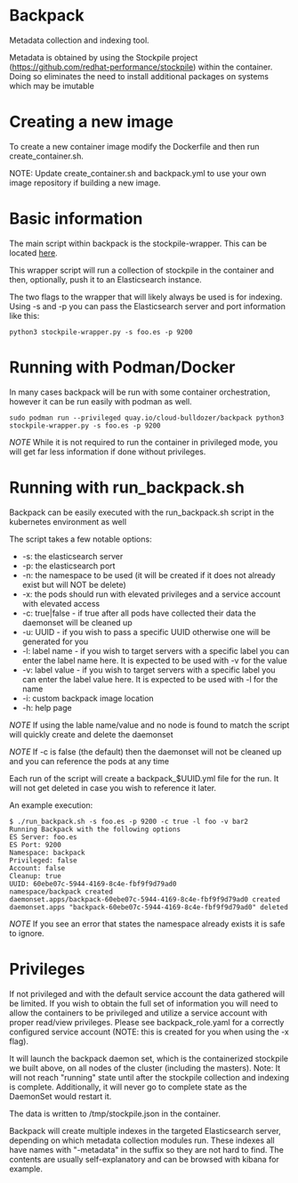 # Backpack
Metadata collection and indexing tool.

Metadata is obtained by using the Stockpile project (https://github.com/redhat-performance/stockpile) within the container.
Doing so eliminates the need to install additional packages on systems which may be imutable

# Creating a new image

To create a new container image modify the Dockerfile and then run create_container.sh.

NOTE: Update create_container.sh and backpack.yml to use your own image repository if building a new image.

# Basic information

The main script within backpack is the stockpile-wrapper. This can be located [here](https://github.com/cloud-bulldozer/bohica/blob/master/stockpile-wrapper/stockpile-wrapper.py).

This wrapper script will run a collection of stockpile in the container and then, optionally, push it to an Elasticsearch instance.

The two flags to the wrapper that will likely always be used is for indexing. Using -s and -p you can pass the Elasticsearch server and port information like this:

```
python3 stockpile-wrapper.py -s foo.es -p 9200
```

# Running with Podman/Docker

In many cases backpack will be run with some container orchestration, however it can be run easily with podman as well.

```
sudo podman run --privileged quay.io/cloud-bulldozer/backpack python3 stockpile-wrapper.py -s foo.es -p 9200
```

*NOTE* While it is not required to run the container in privileged mode, you will get far less information if done without privileges.

# Running with run_backpack.sh

Backpack can be easily executed with the run_backpack.sh script in the kubernetes environment as well

The script takes a few notable options:
- -s: the elasticsearch server
- -p: the elasticsearch port
- -n: the namespace to be used (it will be created if it does not already exist but will NOT be delete)
- -x: the pods should run with elevated privileges and a service account with elevated access
- -c: true|false - if true after all pods have collected their data the daemonset will be cleaned up
- -u: UUID - if you wish to pass a specific UUID otherwise one will be generated for you
- -l: label name - if you wish to target servers with a specific label you can enter the label name here. It is expected to be used with -v for the value
- -v: label value - if you wish to target servers with a specific label you can enter the label value here. It is expected to be used with -l for the name
- -i: custom backpack image location
- -h: help page

*NOTE* If using the lable name/value and no node is found to match the script will quickly create and delete the daemonset

*NOTE* If -c is false (the default) then the daemonset will not be cleaned up and you can reference the pods at any time

Each run of the script will create a backpack_$UUID.yml file for the run. It will not get deleted in case you wish to reference it later.

An example execution:

```
$ ./run_backpack.sh -s foo.es -p 9200 -c true -l foo -v bar2
Running Backpack with the following options
ES Server: foo.es
ES Port: 9200
Namespace: backpack
Privileged: false
Account: false
Cleanup: true
UUID: 60ebe07c-5944-4169-8c4e-fbf9f9d79ad0
namespace/backpack created
daemonset.apps/backpack-60ebe07c-5944-4169-8c4e-fbf9f9d79ad0 created
daemonset.apps "backpack-60ebe07c-5944-4169-8c4e-fbf9f9d79ad0" deleted
```

*NOTE* If you see an error that states the namespace already exists it is safe to ignore.

# Privileges

If not privileged and with the default service account the data gathered will be limited.
If you wish to obtain the full set of information you will need to allow the containers to be 
privileged and utilize a service account with proper read/view privileges. Please see
backpack_role.yaml for a correctly configured service account (NOTE: this is created for you 
when using the -x flag).

It will launch the backpack daemon set, which is the containerized stockpile 
we built above, on all nodes of the cluster (including the masters). 
Note: It will not reach "running" state until after the stockpile collection and indexing is complete.
Additionally, it will never go to complete state as the DaemonSet would restart it.

The data is written to /tmp/stockpile.json in the container.

Backpack will create multiple indexes in the targeted Elasticsearch server, depending on
which metadata collection modules run.   These indexes all have names with "-metadata" in the 
suffix so they are not hard to find.   The contents are usually self-explanatory and
can be browsed with kibana for example.
